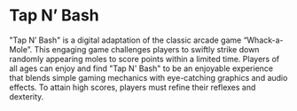 # Tap N’ Bash

"Tap N’ Bash" is a digital adaptation of the classic arcade game “Whack-a-Mole”. This engaging game challenges players to swiftly strike down randomly appearing moles to score points within a limited time.
Players of all ages can enjoy and find "Tap N' Bash" to be an enjoyable experience that blends simple gaming mechanics with eye-catching graphics and audio effects. To attain high scores, players must refine their reflexes and dexterity.
